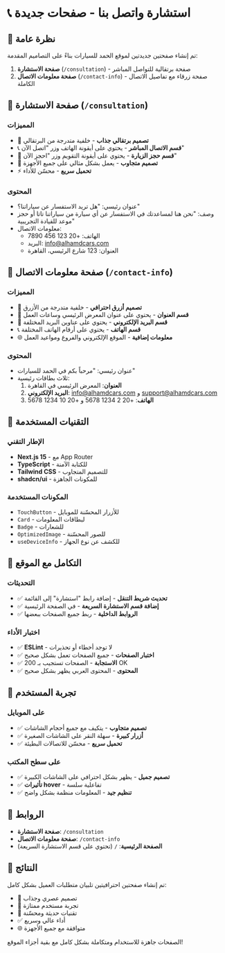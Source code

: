 # 📞 استشارة واتصل بنا - صفحات جديدة

## 🎯 نظرة عامة

تم إنشاء صفحتين جديدتين لموقع الحمد للسيارات بناءً على التصاميم المقدمة:

1. **صفحة الاستشارة** (`/consultation`) - صفحة برتقالية للتواصل المباشر
2. **صفحة معلومات الاتصال** (`/contact-info`) - صفحة زرقاء مع تفاصيل الاتصال الكاملة

## 📱 صفحة الاستشارة (`/consultation`)

### المميزات
- 🎨 **تصميم برتقالي جذاب** - خلفية متدرجة من البرتقالي
- 📞 **قسم الاتصال المباشر** - يحتوي على أيقونة الهاتف وزر "اتصل الآن"
- 📅 **قسم حجز الزيارة** - يحتوي على أيقونة التقويم وزر "احجز الآن"
- 🔄 **تصميم متجاوب** - يعمل بشكل مثالي على جميع الأجهزة
- ⚡ **تحميل سريع** - محسّن للأداء

### المحتوى
- عنوان رئيسي: "هل تريد الاستفسار عن سياراتنا؟"
- وصف: "نحن هنا لمساعدتك في الاستفسار عن أي سيارة من سياراتنا تاتا أو حجز موعد للقيادة التجريبية"
- معلومات الاتصال:
  - الهاتف: +20 123 456 7890
  - البريد: info@alhamdcars.com
  - العنوان: 123 شارع الرئيسي، القاهرة

## 📍 صفحة معلومات الاتصال (`/contact-info`)

### المميزات
- 🎨 **تصميم أزرق احترافي** - خلفية متدرجة من الأزرق
- 🏢 **قسم العنوان** - يحتوي على عنوان المعرض الرئيسي وساعات العمل
- 📧 **قسم البريد الإلكتروني** - يحتوي على عناوين البريد المختلفة
- 📞 **قسم الهاتف** - يحتوي على أرقام الهاتف المختلفة
- 🌐 **معلومات إضافية** - الموقع الإلكتروني والفروع ومواعيد العمل

### المحتوى
- عنوان رئيسي: "مرحباً بكم في الحمد للسيارات"
- ثلاث بطاقات رئيسية:
  1. **العنوان**: المعرض الرئيسي في القاهرة
  2. **البريد الإلكتروني**: info@alhamdcars.com و support@alhamdcars.com
  3. **الهاتف**: +20 2 1234 5678 و +20 10 1234 5678

## 🔧 التقنيات المستخدمة

### الإطار التقني
- **Next.js 15** - مع App Router
- **TypeScript** - للكتابة الآمنة
- **Tailwind CSS** - للتصميم المتجاوب
- **shadcn/ui** - للمكونات الجاهزة

### المكونات المستخدمة
- `TouchButton` - للأزرار المحسّنة للموبايل
- `Card` - لبطاقات المعلومات
- `Badge` - للشعارات
- `OptimizedImage` - للصور المحسّنة
- `useDeviceInfo` - للكشف عن نوع الجهاز

## 🚀 التكامل مع الموقع

### التحديثات
- ✅ **تحديث شريط التنقل** - إضافة رابط "استشارة" إلى القائمة
- ✅ **إضافة قسم الاستشارة السريعة** - في الصفحة الرئيسية
- ✅ **الروابط الداخلية** - ربط جميع الصفحات ببعضها

### اختبار الأداء
- ✅ **ESLint** - لا توجد أخطاء أو تحذيرات
- ✅ **اختبار الصفحات** - جميع الصفحات تعمل بشكل صحيح
- ✅ **الاستجابة** - الصفحات تستجيب بـ 200 OK
- ✅ **المحتوى** - المحتوى العربي يظهر بشكل صحيح

## 📱 تجربة المستخدم

### على الموبايل
- ✅ **تصميم متجاوب** - يتكيف مع جميع أحجام الشاشات
- ✅ **أزرار كبيرة** - سهلة النقر على الشاشات الصغيرة
- ✅ **تحميل سريع** - محسّن للاتصالات البطيئة

### على سطح المكتب
- ✅ **تصميم جميل** - يظهر بشكل احترافي على الشاشات الكبيرة
- ✅ **تأثيرات hover** - تفاعلية سلسة
- ✅ **تنظيم جيد** - المعلومات منظمة بشكل واضح

## 🔗 الروابط

- **صفحة الاستشارة**: `/consultation`
- **صفحة معلومات الاتصال**: `/contact-info`
- **الصفحة الرئيسية**: `/` (تحتوي على قسم الاستشارة السريعة)

## 🎉 النتائج

تم إنشاء صفحتين احترافيتين تلبيان متطلبات العميل بشكل كامل:
- 🎨 تصميم عصري وجذاب
- 📱 تجربة مستخدم ممتازة
- 🔧 تقنيات حديثة ومحسّنة
- ✅ أداء عالي وسريع
- 🌐 متوافقة مع جميع الأجهزة

الصفحات جاهزة للاستخدام ومتكاملة بشكل كامل مع بقية أجزاء الموقع!